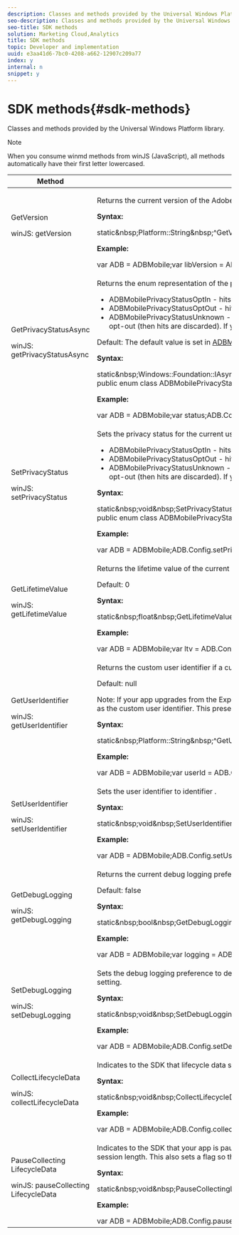 ```yaml
---
description: Classes and methods provided by the Universal Windows Platform library.
seo-description: Classes and methods provided by the Universal Windows Platform library.
seo-title: SDK methods
solution: Marketing Cloud,Analytics
title: SDK methods
topic: Developer and implementation
uuid: e3aa41d6-7bc0-4208-a662-12907c209a77
index: y
internal: n
snippet: y
---
```


# SDK methods{#sdk-methods}

Classes and methods provided by the Universal Windows Platform library.

>[!NOTE]
>
>When you consume winmd methods from winJS (JavaScript), all methods automatically have their first letter lowercased.

<table id="table_74D286D1763D4C9F996C2E95A1FEFB39"> 
 <thead> 
  <tr> 
   <th colname="col1" class="entry"> Method </th> 
   <th colname="col2" class="entry"> Description </th> 
  </tr> 
 </thead>
 <tbody> 
  <tr> 
   <td colname="col1"> GetVersion <p>winJS: getVersion </p> </td> 
   <td colname="col2"> <p> Returns the current version of the Adobe Mobile library. </p> <p> <b>Syntax:</b> </p> 
    <codeblock class="syntax csharp">
      static&amp;nbsp;Platform::String&amp;nbsp;^GetVersion(); 
    </codeblock> <p> <b>Example:</b> </p> 
    <codeblock class="syntax javascript">
      var&nbsp;ADB&nbsp;=&nbsp;ADBMobile;var&nbsp;libVersion&nbsp;=&nbsp;ADB.Config.getVersion(); 
    </codeblock> </td> 
  </tr> 
  <tr> 
   <td colname="col1"> GetPrivacyStatusAsync <p>winJS: getPrivacyStatusAsync </p> </td> 
   <td colname="col2"> <p>Returns the enum representation of the privacy status for current user. </p> 
    <ul id="ul_395A791E516549A4A8A54339B05DA020"> 
     <li id="li_31C07091DDE0493D9EF3F3E5E3D7F791"> <span class="codeph"> ADBMobilePrivacyStatusOptIn </span> - hits are sent immediately. </li> 
     <li id="li_DB17FA95B9C44AADA0C2DCD965ADCD56"> <span class="codeph"> ADBMobilePrivacyStatusOptOut </span> - hits are discarded. </li> 
     <li id="li_204BBF14BB834C95B6B1B5547B5DDB7F"> <span class="codeph"> ADBMobilePrivacyStatusUnknown </span> - If your report suite is timestamp-enabled, hits are saved until the privacy status changes to opt-in (then hits are sent) or opt-out (then hits are discarded). If your report suite is not timestamp-enabled, hits are discarded until the privacy status changes to opt in. </li> 
    </ul> <p>Default: The default value is set in <span class="codeph"> <a href="../c-configuration/methods.md#section_5AD4EDF87E304980B4AC4A5657FDA8B9" format="dita" scope="local"> ADBMobileConfig.json </a> </span> </p> <p> <b>Syntax:</b> </p> 
    <codeblock class="syntax csharp">
      static&amp;nbsp;Windows::Foundation::IAsyncOperation&lt;ADBMobilePrivacyStatus&gt;&amp;nbsp;^getPrivacyStatusAsync(); 
    </codeblock> 
    <codeblock class="syntax csharp">
      public&nbsp;enum&nbsp;class&nbsp;ADBMobilePrivacyStatus&nbsp;:&nbsp;int&nbsp;{&nbsp;ADBMobilePrivacyStatusOptIn&nbsp;=&nbsp;1,&nbsp;ADBMobilePrivacyStatusOptOut&nbsp;=&nbsp;2,&nbsp;ADBMobilePrivacyStatusUnknown&nbsp;=&nbsp;3}; 
    </codeblock> <p> <b>Example:</b> </p> 
    <codeblock class="syntax javascript">
      var&nbsp;ADB&nbsp;=&nbsp;ADBMobile;var&nbsp;status;ADB.Config.getPrivacyStatusAsync.then(function(privacyStatus)&nbsp;{status&nbsp;=&nbsp;privacyStatus;}); 
    </codeblock> </td> 
  </tr> 
  <tr> 
   <td colname="col1"> SetPrivacyStatus <p>winJS: setPrivacyStatus </p> </td> 
   <td colname="col2"> <p>Sets the privacy status for the current user to <span class="codeph"> status </span>. Set to one of the following values: </p> 
    <ul id="ul_55894773EF51490AB162F0227AE9EEDD"> 
     <li id="li_257F818CBB144C34843840E3FED3B881"> <span class="codeph"> ADBMobilePrivacyStatusOptIn </span> - hits are sent immediately. </li> 
     <li id="li_199FDE7713A84A0FA810D5130F8002B8"> <span class="codeph"> ADBMobilePrivacyStatusOptOut </span> - hits are discarded. </li> 
     <li id="li_DA25DEED309040D39A8D6E9A6D6BCDAC"> <span class="codeph"> ADBMobilePrivacyStatusUnknown </span> - If your report suite is timestamp-enabled, hits are saved until the privacy status changes to opt-in (then hits are sent) or opt-out (then hits are discarded). If your report suite is not timestamp-enabled, hits are discarded until the privacy status changes to opt in. </li> 
    </ul> <p> <b>Syntax:</b> </p> 
    <codeblock class="syntax csharp">
      static&amp;nbsp;void&amp;nbsp;SetPrivacyStatus(ADBMobilePrivacyStatus&amp;nbsp;status); 
    </codeblock> 
    <codeblock class="syntax csharp">
      public&nbsp;enum&nbsp;class&nbsp;ADBMobilePrivacyStatus&nbsp;:&nbsp;int&nbsp;{&nbsp;ADBMobilePrivacyStatusOptIn&nbsp;=&nbsp;1,&nbsp;ADBMobilePrivacyStatusOptOut&nbsp;=&nbsp;2,&nbsp;ADBMobilePrivacyStatusUnknown&nbsp;=&nbsp;3}; 
    </codeblock> <p> <b>Example:</b> </p> 
    <codeblock class="syntax javascript">
      var&nbsp;ADB&nbsp;=&nbsp;ADBMobile;ADB.Config.setPrivacyStatus(ADB.ADBMobilePrivacyStatus.adbmobilePrivacyStatusOptIn); 
    </codeblock> </td> 
  </tr> 
  <tr> 
   <td colname="col1"> GetLifetimeValue <p>winJS: getLifetimeValue </p> </td> 
   <td colname="col2"> <p>Returns the lifetime value of the current user. </p> <p>Default: 0 </p> <p> <b>Syntax:</b> </p> 
    <codeblock class="syntax csharp">
      static&amp;nbsp;float&amp;nbsp;GetLifetimeValue(); 
    </codeblock> <p> <b>Example:</b> </p> 
    <codeblock class="syntax javascript">
      var&nbsp;ADB&nbsp;=&nbsp;ADBMobile;var&nbsp;ltv&nbsp;=&nbsp;ADB.Config.getLifetimeValue(); 
    </codeblock> </td> 
  </tr> 
  <tr> 
   <td colname="col1"> GetUserIdentifier <p>winJS: getUserIdentifier </p> </td> 
   <td colname="col2"> <p>Returns the custom user identifier if a custom identifier has been set. Returns null if a custom identifier is not set. </p> <p>Default: <span class="codeph"> null </span> </p> <p>Note:  If your app upgrades from the Experience Cloud 3.x to 4.x SDK, the previous ID service (either custom or automatically generated) is retrieved and stored as the custom user identifier. This preserves visitor data between upgrades of the SDK. For new installations on the 4.x SDK, user identifier is <span class="codeph"> null </span> until set. </p> <p> <b>Syntax:</b> </p> 
    <codeblock class="syntax csharp">
      static&amp;nbsp;Platform::String&amp;nbsp;^GetUserIdentifier(); 
    </codeblock> <p> <b>Example:</b> </p> 
    <codeblock class="syntax csharp">
      var&nbsp;ADB&nbsp;=&nbsp;ADBMobile;var&nbsp;userId&nbsp;=&nbsp;ADB.Config.getUserIdentifier(); 
    </codeblock> </td> 
  </tr> 
  <tr> 
   <td colname="col1"> SetUserIdentifier <p>winJS: setUserIdentifier </p> </td> 
   <td colname="col2"> <p>Sets the user identifier to <span class="codeph"> identifier </span>. </p> <p> <b>Syntax:</b> </p> 
    <codeblock class="syntax csharp">
      static&amp;nbsp;void&amp;nbsp;SetUserIdentifier(Platform::String&amp;nbsp;^userIdentifier); 
    </codeblock> <p> <b>Example:</b> </p> 
    <codeblock class="syntax javascript">
      var&nbsp;ADB&nbsp;=&nbsp;ADBMobile;ADB.Config.setUserIdentifier("someUserId"); 
    </codeblock> </td> 
  </tr> 
  <tr> 
   <td colname="col1"> GetDebugLogging <p>winJS: getDebugLogging </p> </td> 
   <td colname="col2"> <p>Returns the current debug logging preference. </p> <p>Default: false </p> <p> <b>Syntax:</b> </p> 
    <codeblock class="syntax csharp">
      static&amp;nbsp;bool&amp;nbsp;GetDebugLogging(); 
    </codeblock> <p> <b>Example:</b> </p> 
    <codeblock class="syntax javascript">
      var&nbsp;ADB&nbsp;=&nbsp;ADBMobile;var&nbsp;logging&nbsp;=&nbsp;ADB.Config.getDebugLogging(); 
    </codeblock> </td> 
  </tr> 
  <tr> 
   <td colname="col1"> SetDebugLogging <p>winJS: setDebugLogging </p> </td> 
   <td colname="col2"> <p>Sets the debug logging preference to <span class="codeph"> debugLogging </span>. Debug logging works only when using the debug version of the library, the release version ignores this setting. </p> <p> <b>Syntax:</b> </p> 
    <codeblock class="syntax csharp">
      static&amp;nbsp;void&amp;nbsp;SetDebugLogging(bool&amp;nbsp;debugLogging); 
    </codeblock> <p> <b>Example:</b> </p> 
    <codeblock class="syntax javascript">
      var&nbsp;ADB&nbsp;=&nbsp;ADBMobile;ADB.Config.setDebugLogging(true); 
    </codeblock> </td> 
  </tr> 
  <tr> 
   <td colname="col1"> CollectLifecycleData <p>winJS: collectLifecycleData </p> </td> 
   <td colname="col2"> <p>Indicates to the SDK that lifecycle data should be collected for use across all solutions in the SDK. See <a href="../metrics.md#concept_77CA5CEB51D1418FB98EC7C044682A05" format="dita" scope="local"> Lifecycle Metrics </a>. </p> <p> <b>Syntax:</b> </p> 
    <codeblock class="syntax csharp">
      static&amp;nbsp;void&amp;nbsp;CollectLifecycleData(); 
    </codeblock> <p> <b>Example:</b> </p> 
    <codeblock class="syntax javascript">
      var&nbsp;ADB&nbsp;=&nbsp;ADBMobile;ADB.Config.collectLifecycleData(); 
    </codeblock> </td> 
  </tr> 
  <tr> 
   <td colname="col1"> PauseCollecting​LifecycleData <p>winJS: pauseCollecting​LifecycleData </p> </td> 
   <td colname="col2"> <p>Indicates to the SDK that your app is paused, so that lifecycle metrics are calculated correctly. For example, on pause collects a timestamp to determine previous session length. This also sets a flag so that lifecyle correctly knows that the app did not crash. See <a href="../metrics.md#concept_77CA5CEB51D1418FB98EC7C044682A05" format="dita" scope="local"> Lifecycle Metrics </a>. </p> <p> <b>Syntax:</b> </p> 
    <codeblock class="syntax csharp">
      static&amp;nbsp;void&amp;nbsp;PauseCollectingLifecycleData(); 
    </codeblock> <p> <b>Example:</b> </p> 
    <codeblock class="syntax javascript">
      var&nbsp;ADB&nbsp;=&nbsp;ADBMobile;ADB.Config.pauseCollectingLifecycleData(); 
    </codeblock> </td> 
  </tr> 
 </tbody> 
</table>
